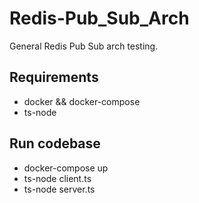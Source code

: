 # Redis-Pub_Sub_Arch

General Redis Pub Sub arch testing.

## Requirements 
- docker && docker-compose
- ts-node

## Run codebase
- docker-compose up
- ts-node client.ts
- ts-node server.ts
